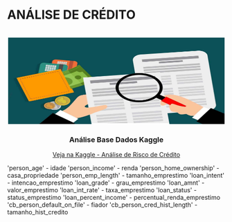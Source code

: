 # ANÁLISE DE CRÉDITO

<!-- PROJECT LOGO -->
<br />
<div align="center">
    <img src="img\analise-de-credito.jpg" alt="Logo" width="500" height="200">

  <h3 align="center">Análise Base Dados Kaggle</h3>
  <a href="https://www.kaggle.com/laotse/credit-risk-dataset">
        Veja na Kaggle - Análise de Risco de Crédito
    </a>
</div>


'person_age' - idade
'person_income' - renda
'person_home_ownership' - casa_propriedade
'person_emp_length' - tamanho_emprestimo
'loan_intent' - intencao_emprestimo
'loan_grade' - grau_emprestimo
'loan_amnt' - valor_emprestimo
'loan_int_rate' - taxa_emprestimo
'loan_status' - status_emprestimo
'loan_percent_income' - percentual_renda_emprestimo
'cb_person_default_on_file' - fiador
'cb_person_cred_hist_length' - tamanho_hist_credito